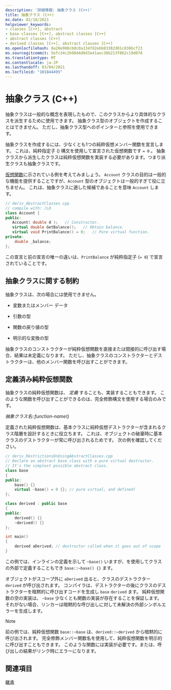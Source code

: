 ```yaml
---
description: '詳細情報: 抽象クラス (C++)'
title: 抽象クラス (C++)
ms.date: 02/18/2021
helpviewer_keywords:
- classes [C++], abstract
- base classes [C++], abstract classes [C++]
- abstract classes [C++]
- derived classes [C++], abstract classes [C++]
ms.openlocfilehash: 8a20e988cb0c0a134fd2ebb83382d81c838bcf23
ms.sourcegitcommit: 5efc34c2b98d4d0d3e41aec38b213f062c19d078
ms.translationtype: MT
ms.contentlocale: ja-JP
ms.lasthandoff: 03/04/2021
ms.locfileid: "101844495"
---
```

# <a name="abstract-classes-c"></a>抽象クラス (C++)

抽象クラスは一般的な概念を表現したもので、このクラスからより具体的なクラスを派生するために使用できます。 抽象クラス型のオブジェクトを作成することはできません。 ただし、抽象クラス型へのポインターと参照を使用できます。

抽象クラスを作成するには、少なくとも1つの純粋仮想メンバー関数を宣言します。 これは、純粋指定子 () 構文を使用して宣言された仮想関数です `= 0` 。 抽象クラスから派生したクラスは純粋仮想関数を実装する必要があります。つまり派生クラスも抽象クラスです。

[仮想関数](../cpp/virtual-functions.md)に示されている例を考えてみましょう。 `Account` クラスの目的は一般的な機能を提供することですが、`Account` 型のオブジェクトは一般的すぎて役に立ちません。 これは、抽象クラスに適した候補であることを意味 `Account` します。

```cpp
// deriv_AbstractClasses.cpp
// compile with: /LD
class Account {
public:
   Account( double d );   // Constructor.
   virtual double GetBalance();   // Obtain balance.
   virtual void PrintBalance() = 0;   // Pure virtual function.
private:
    double _balance;
};
```

この宣言と前の宣言の唯一の違いは、`PrintBalance` が純粋指定子 (`= 0`) で宣言されていることです。

## <a name="restrictions-on-abstract-classes"></a>抽象クラスに関する制約

抽象クラスは、次の場合には使用できません。

- 変数またはメンバー データ

- 引数の型

- 関数の戻り値の型

- 明示的な変換の型

抽象クラスのコンストラクターが純粋仮想関数を直接または間接的に呼び出す場合、結果は未定義になります。 ただし、抽象クラスのコンストラクターとデストラクターは、他のメンバー関数を呼び出すことができます。

## <a name="defined-pure-virtual-functions"></a>定義済み純粋仮想関数

抽象クラスの純粋仮想関数は、 *定義* することも、実装することもできます。 このような関数を呼び出すことができるのは、完全修飾構文を使用する場合のみです。

*抽象クラス名*::*function-name*()

定義された純粋仮想関数は、基本クラスに純粋仮想デストラクターが含まれるクラス階層を設計するときに役立ちます。 これは、オブジェクトの破棄時に基本クラスのデストラクターが常に呼び出されるためです。 次の例を確認してください。

```cpp
// deriv_RestrictionsOnUsingAbstractClasses.cpp
// Declare an abstract base class with a pure virtual destructor.
// It's the simplest possible abstract class.
class base
{
public:
    base() {}
    virtual ~base() = 0 {}; // pure virtual, and defined!
};

class derived : public base
{
public:
    derived() {}
    ~derived() {}
};

int main()
{
    derived aDerived; // destructor called when it goes out of scope
}
```

この例では、インラインの定義を示して `~base()` いますが、を使用してクラスの外部で定義することもでき `base::~base() {}` ます。

オブジェクトがスコープ外に `aDerived` 出ると、クラスのデストラクター `derived` が呼び出されます。 コンパイラは、デストラクターの後にクラスのデストラクターを暗黙的に呼び出すコードを生成し `base` `derived` ます。 純粋仮想関数の空の実装は、 `~base` 少なくとも関数の実装が存在することを保証します。 それがない場合、リンカーは暗黙的な呼び出しに対して未解決の外部シンボルエラーを生成します。

> [!NOTE]
> 前の例では、純粋仮想関数 `base::~base` は、`derived::~derived` から暗黙的に呼び出されます。 完全修飾メンバー関数名を使用して、純粋仮想関数を明示的に呼び出すこともできます。 このような関数には実装が必要です。または、呼び出しの結果がリンク時にエラーになります。

## <a name="see-also"></a>関連項目

[継承](../cpp/inheritance-cpp.md)
